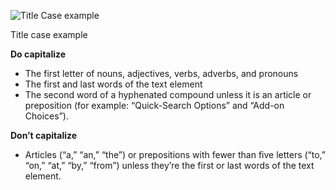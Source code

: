 ![Title Case example](../images/copy/capitalization/capitalization-title-case.svg)

<figcaption>Title case example</figcaption>

**Do capitalize**

* The first letter of nouns, adjectives, verbs, adverbs, and pronouns
* The first and last words of the text element
* The second word of a hyphenated compound unless it is an article or preposition (for example: “Quick-Search Options” and “Add-on Choices”).

**Don’t capitalize**

* Articles (“a,” “an,” “the”) or prepositions with fewer than five letters (“to,” “on,” “at,” “by,” “from”) unless they’re the first or last words of the text element.
